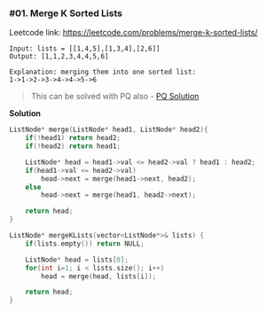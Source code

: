 ### #01. Merge K Sorted Lists

Leetcode link: https://leetcode.com/problems/merge-k-sorted-lists/

```
Input: lists = [[1,4,5],[1,3,4],[2,6]]
Output: [1,1,2,3,4,4,5,6]

Explanation: merging them into one sorted list:
1->1->2->3->4->4->5->6
```

> This can be solved with PQ also - [PQ Solution](https://github.com/geekykant/SDE-Placement-Interview/edit/master/LinkedList/%2316.MergeKSortedLists.md)

**Solution**
```cpp
ListNode* merge(ListNode* head1, ListNode* head2){
    if(!head1) return head2;
    if(!head2) return head1;

    ListNode* head = head1->val <= head2->val ? head1 : head2;
    if(head1->val <= head2->val)
        head->next = merge(head1->next, head2);
    else
        head->next = merge(head1, head2->next);

    return head;
}

ListNode* mergeKLists(vector<ListNode*>& lists) {
    if(lists.empty()) return NULL;

    ListNode* head = lists[0];
    for(int i=1; i < lists.size(); i++)
        head = merge(head, lists[i]);

    return head;
}
```
